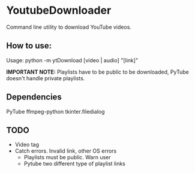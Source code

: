 # YoutubeDownloader

Command line utility to download YouTube videos.

## How to use:

Usage: python -m ytDownload [video | audio] "[link]"

**IMPORTANT NOTE:** Playlists have to be public to be downloaded, PyTube doesn't handle private playlists. 

## Dependencies

PyTube
ffmpeg-python
tkinter.filedialog

## TODO

- Video tag
- Catch errors. Invalid link, other OS errors
    - Playlists must be public. Warn user
    - Pytube two different type of playlist links